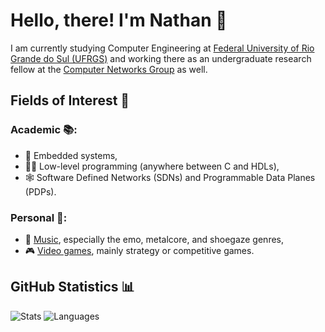 # Hello, there! I'm Nathan 👋

I am currently studying Computer Engineering at [Federal University of Rio Grande do Sul (UFRGS)](http://www.ufrgs.br/ufrgs/inicial) and working there as an undergraduate research fellow at the [Computer Networks Group](http://networks.inf.ufrgs.br/?fbclid=IwZXh0bgNhZW0CMTAAAR0mNlclb9TGQ_ZpfvlRPaIl3thQ_-r_8Nk_G6amGHs0hieMJMZMb-IqGrw_aem_Ab7qr0fjRkENtH2TXYXKeNbno-57r95n9lIeO6QUyV0JfyFkoOm-MrxbaratDbziTTBOC6Wj-U200N5El_8aLuQm) as well.

## Fields of Interest 🔎

### Academic 📚:

- 📱 Embedded systems,
- 👨‍💻 Low-level programming (anywhere between C and HDLs),
- 🕸️ Software Defined Networks (SDNs) and Programmable Data Planes (PDPs).

### Personal 🏡:

- 🎸 [Music](https://www.last.fm/pt/user/leprann), especially the emo, metalcore, and shoegaze genres,
- 🎮 [Video games](https://steamcommunity.com/id/fazomeupaudetrampolim/), mainly strategy or competitive games.

## GitHub Statistics 📊
![Stats](https://github-profile-summary-cards.vercel.app/api/cards/profile-details?username=naguimaraes&theme=dark) ![Languages](https://github-readme-stats.vercel.app/api/top-langs/?username=naguimaraes&theme=dark)

<!-- 
    Commented out for now, as it's not working properly

    ![Years Badge](https://badges.pufler.dev/years/naguimaraes) ![Visits Badge](https://badges.pufler.dev/visits/naguimaraes/naguimaraes) ![Updated Badge](https://badges.pufler.dev/updated/naguimaraes/naguimaraes) ![Commits Badge](https://badges.pufler.dev/commits/yearly/naguimaraes)

    ![Last Stars Display](https://badges.pufler.dev/last-stars/naguimaraes?count=3&padding=15&perRow=3) 
-->
